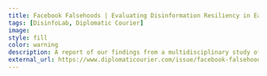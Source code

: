 ```yaml
---
title: Facebook Falsehoods | Evaluating Disinformation Resiliency in Eastern Europe
tags: [DisinfoLab, Diplomatic Courier]
image: 
style: fill
color: warning
description: A report of our findings from a multidisciplinary study of the disinformation resilience of three linguistic populations in Eastern Europe.
external_url: https://www.diplomaticourier.com/issue/facebook-falsehoods-evaluating-disinformation-resiliency-in-eastern-europe
---
```

